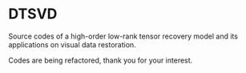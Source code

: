 # DTSVD
Source codes of a high-order low-rank tensor recovery model and its applications on visual data restoration.

Codes are being refactored, thank you for your interest.

